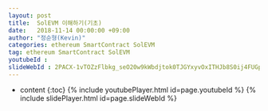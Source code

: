 ```yaml
---
layout: post
title:  SolEVM 이해하기(기초)
date:   2018-11-14 00:00:00 +09:00
author: "정순형(Kevin)"
categories: ethereum SmartContract SolEVM
tag: ethereum SmartContract SolEVM
youtubeId :
slideWebId : 2PACX-1vTOZzFlbkg_seO20w9kWbdjtok0TJGYxyvOxITHJb8S0ij4FUGpJwMuBVO3tG9YXOaS9uh1O1xzlybl
---
```

* content
{:toc}
{% include youtubePlayer.html id=page.youtubeId %}
{% include slidePlayer.html id=page.slideWebId %}
